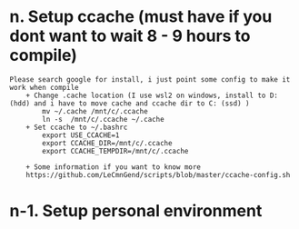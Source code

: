 # n. Setup ccache (must have if you dont want to wait 8 - 9 hours to compile)

    Please search google for install, i just point some config to make it work when compile
        + Change .cache location (I use wsl2 on windows, install to D: (hdd) and i have to move cache and ccache dir to C: (ssd) )
			mv ~/.cache /mnt/c/.ccache
			ln -s  /mnt/c/.ccache ~/.cache
        + Set ccache to ~/.bashrc
			export USE_CCACHE=1
			export CCACHE_DIR=/mnt/c/.ccache
			export CCACHE_TEMPDIR=/mnt/c/.ccache

        + Some information if you want to know more 
        https://github.com/LeCmnGend/scripts/blob/master/ccache-config.sh
   
# n-1. Setup personal environment


